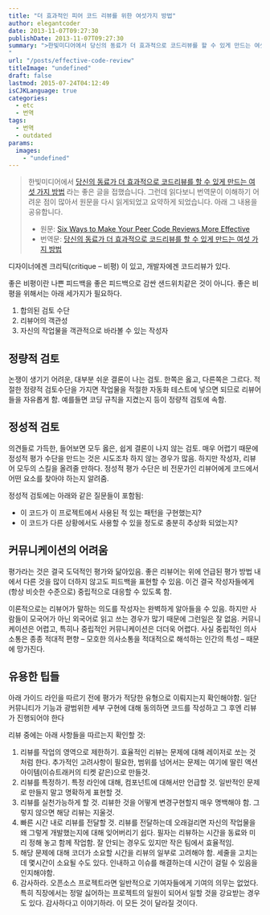 ```yaml
---
title: "더 효과적인 피어 코드 리뷰를 위한 여섯가지 방법"
author: elegantcoder
date: 2013-11-07T09:27:30
publishDate: 2013-11-07T09:27:30
summary: ">한빛미디어에서 당신의 동료가 더 효과적으로 코드리뷰를 할 수 있게 만드는 여섯 가지 방법 라는 좋은 글을 접했습니다. 그런데 읽다보니 번역문이 이해하기 어려운 점이 많아서 원문을 다시 읽게되었고 요약하게 되었습니다.
"
url: "/posts/effective-code-review"
titleImage: "undefined"
draft: false
lastmod: 2015-07-24T04:12:49
isCJKLanguage: true
categories:
  - etc
  - 번역
tags:
  - 번역
  - outdated
params:
  images:
    - "undefined"
---
```

> 한빛미디어에서 [당신의 동료가 더 효과적으로 코드리뷰를 할 수 있게 만드는 여섯 가지 방법](http://www.hanb.co.kr/network/view.html?bi_id=1918) 라는 좋은 글을 접했습니다. 그런데 읽다보니 번역문이 이해하기 어려운 점이 많아서 원문을 다시 읽게되었고 요약하게 되었습니다. 아래 그 내용을 공유합니다.
> 
> -   원문: [Six Ways to Make Your Peer Code Reviews More Effective](http://programming.oreilly.com/2013/07/six-ways-to-make-your-peer-code-reviews-more-effective.html)
> -   번역문: [당신의 동료가 더 효과적으로 코드리뷰를 할 수 있게 만드는 여섯 가지 방법](http://www.hanb.co.kr/network/view.html?bi_id=1918)

디자이너에겐 크리틱(critique – 비평) 이 있고, 개발자에겐 코드리뷰가 있다.

좋은 비평이란 나쁜 피드백을 좋은 피드백으로 감싼 샌드위치같은 것이 아니다. 좋은 비평을 위해서는 아래 세가지가 필요하다.

1.  합의된 검토 수단
2.  리뷰어의 객관성
3.  자신의 작업물을 객관적으로 바라볼 수 있는 작성자

정량적 검토
------

논쟁이 생기기 어려운, 대부분 쉬운 결론이 나는 검토. 한쪽은 옳고, 다른쪽은 그르다. 적절한 정량적 검토수단을 가지면 작업물을 적절한 자동화 테스트에 넣으면 되므로 리뷰어들을 자유롭게 함. 예를들면 코딩 규칙을 지켰는지 등이 정량적 검토에 속함.

정성적 검토
------

의견들로 가득한, 들어보면 모두 옳은, 쉽게 결론이 나지 않는 검토. 매우 어렵기 때문에 정성적 평가 수단을 만드는 것은 시도조차 하지 않는 경우가 많음. 하지만 작성자, 리뷰어 모두의 스킬을 올려줄 만하다. 정성적 평가 수단은 비 전문가인 리뷰어에게 코드에서 어떤 요소를 찾아야 하는지 알려줌.

정성적 검토에는 아래와 같은 질문들이 포함됨:

-   이 코드가 이 프로젝트에서 사용된 적 있는 패턴을 구현했는지?
-   이 코드가 다른 상황에서도 사용할 수 있을 정도로 충분히 추상화 되었는지?

커뮤니케이션의 어려움
-----------

평가라는 것은 결국 도덕적인 평가와 닮아있음. 좋은 리뷰어는 위에 언급된 평가 방법 내에서 다른 것을 많이 더하지 않고도 피드백을 표현할 수 있음. 이건 결국 작성자들에게 (항상 비슷한 수준으로) 중립적으로 대응할 수 있도록 함.

이론적으로는 리뷰어가 말하는 의도를 작성자는 완벽하게 알아들을 수 있음. 하지만 사람들이 모국어가 아닌 외국어로 읽고 쓰는 경우가 많기 때문에 그런일은 잘 없음. 커뮤니케이션은 어렵고, 특히나 중립적인 커뮤니케이션은 더더욱 어렵다. 사실 중립적인 의사소통은 종종 적대적 편향 – 모호한 의사소통을 적대적으로 해석하는 인간의 특성 – 때문에 망가진다.

유용한 팁들
------

아래 가이드 라인을 따르기 전에 평가가 적당한 유형으로 이뤄지는지 확인해야함. 일단 커뮤니티가 기능과 광범위한 세부 구현에 대해 동의하면 코드를 작성하고 그 후엔 리뷰가 진행되어야 한다

리뷰 중에는 아래 사항들을 따르는지 확인할 것:

1.  리뷰를 작업의 영역으로 제한하기. 효율적인 리뷰는 문제에 대해 레이저로 쏘는 것처럼 한다. 추가적인 고려사항이 필요한, 범위를 넘어서는 문제는 여기에 딸린 액션 아이템(이슈트래커의 티켓 같은)으로 만들것.
2.  리뷰를 특정하기. 특정 라인에 대해, 컴포넌트에 대해서만 언급할 것. 일반적인 문제로 만들지 말고 명확하게 표현할 것.
3.  리뷰를 실천가능하게 할 것. 리뷰한 것을 어떻게 변경구현할지 매우 명백해야 함. 그렇지 않으면 해당 리뷰는 지울것.
4.  빠른 시간 내로 리뷰를 전달할 것. 리뷰를 전달하는데 오래걸리면 자신의 작업물을 왜 그렇게 개발했는지에 대해 잊어버리기 쉽다. 필자는 리뷰하는 시간을 동료와 미리 정해 놓고 함께 작업함. 잘 안되는 경우도 있지만 작은 팀에서 효율적임.
5.  해당 문제에 대해 코더가 소요할 시간을 리뷰의 일부로 고려해야 함. 세줄을 고치는데 몇시간이 소요될 수도 있다. 인내하고 이슈를 해결하는데 시간이 걸릴 수 있음을 인지해야함.
6.  감사하라. 오픈소스 프로젝트라면 일반적으로 기여자들에게 기여의 의무는 없었다. 특히 직장에서는 정말 싫어하는 프로젝트의 일원이 되어서 일할 것을 강요받는 경우도 있다. 감사하다고 이야기하라. 이 모든 것이 달라질 것이다.